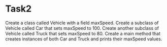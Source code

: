 # Task2
Create a class called Vehicle with a field maxSpeed. Create a subclass of Vehicle called Car that sets maxSpeed to 100. Create another subclass of Vehicle called Truck that sets maxSpeed to 80. Create a main method that creates instances of both Car and Truck and prints their maxSpeed values.
